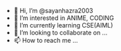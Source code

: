 - 👋 Hi, I’m @sayanhazra2003
- 👀 I’m interested in ANIME, CODING
- 🌱 I’m currently learning CSE(AIML)
- 💞️ I’m looking to collaborate on ...
- 📫 How to reach me ...

<!---
sayanhazra2003/sayanhazra2003 is a ✨ special ✨ repository because its `README.md` (this file) appears on your GitHub profile.
You can click the Preview link to take a look at your changes.
--->

